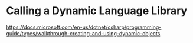# Calling a Dynamic Language Library

<https://docs.microsoft.com/en-us/dotnet/csharp/programming-guide/types/walkthrough-creating-and-using-dynamic-objects>
